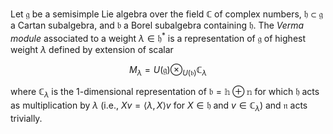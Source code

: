 Let $\mathfrak{g}$ be a semisimple Lie algebra over the field $\mathbb{C}$ of complex numbers, $\mathfrak{h} \subset \mathfrak{g}$ a Cartan subalgebra, and $\mathfrak{b}$ a Borel subalgebra containing $\mathfrak{h}$. The *Verma module* associated to a weight $\lambda \in \mathfrak{h}^*$ is a representation of $\mathfrak{g}$ of highest weight $\lambda$ defined by extension of scalar

$$
M_{\lambda} = U(\mathfrak{g}) \otimes_{U(\mathfrak{b})} \mathbb{C}_{\lambda}
$$

where $\mathbb{C}_{\lambda}$ is the 1-dimensional representation of $\mathfrak{b} = \mathbb{h} \oplus \mathbb{n}$ for which $\mathfrak{h}$ acts as multiplication by $\lambda$ (i.e., $Xv = \langle \lambda, X \rangle v$ for $X \in \mathfrak{h}$ and $v \in \mathbb{C}_{\lambda}$) and $\mathfrak{n}$ acts trivially.
